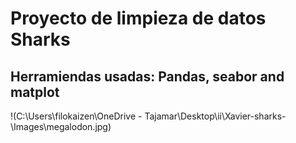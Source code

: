 # Proyecto de limpieza de datos Sharks
## Herramiendas usadas: Pandas, seabor and matplot

!(C:\Users\filokaizen\OneDrive - Tajamar\Desktop\ii\Xavier-sharks-\Images\megalodon.jpg)


